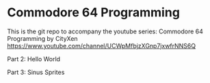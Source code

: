 # Commodore 64 Programming
This is the git repo to accompany the youtube series: Commodore 64 Programming by CityXen
https://www.youtube.com/channel/UCWpMfbjzXGnp7jxwfrNNS6Q

Part 2: Hello World

Part 3: Sinus Sprites

